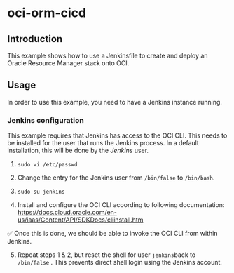 # oci-orm-cicd
## Introduction
This example shows how to use a Jenkinsfile to create and deploy an Oracle Resource Manager stack onto OCI. 

## Usage
In order to use this example, you need to have a Jenkins instance running. 

### Jenkins configuration
This example requires that Jenkins has access to the OCI CLI. This needs to be installed for the user that runs the Jenkins process.
In a default installation, this will be done by the _Jenkins_ user. 

1. `sudo vi /etc/passwd`

2. Change the entry for the Jenkins user from 
`/bin/false` to `/bin/bash`. 

3. `sudo su jenkins`
4. Install and configure the OCI CLI acoording to following documentation: https://docs.cloud.oracle.com/en-us/iaas/Content/API/SDKDocs/cliinstall.htm

:white_check_mark: Once this is done, we should be able to invoke the OCI CLI from within Jenkins. 

5. Repeat steps 1 & 2, but reset the shell for user `jenkins`back to `/bin/false` . This prevents direct shell login using the Jenkins account.  



